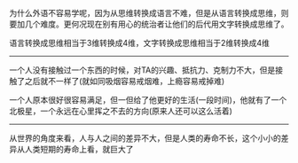 为什么外语不容易学呢，因为从思维转换成语言不难，但是从语言转换成思维，则要加几个难度。更何况现在别有用心的统治者让他们的后代用文字转换成思维了。

  

语言转换成思维相当于3维转换成4维，文字转换成思维相当于2维转换成4维
___
一个人没有接触过一个东西的时候，对TA的兴趣、抵抗力、克制力不大，但是接触了之后就不一样了(就如同吸烟容易戒烟难，上瘾容易戒掉难)

  

一个人原本很好很容易满足，但一但给了他更好的生活(一段时间)，他就有了一个北极星，一个永远在心里挥之不去的方向(原来人还可以这么活着)
___
从世界的角度来看，人与人之间的差异不大，但是人类的寿命不长，这个小小的差异从人类短期的寿命上看，就巨大了